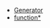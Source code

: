 - [Generator](https://developer.mozilla.org/zh-CN/docs/Web/JavaScript/Reference/Global_Objects/Generator)
- [function*](https://developer.mozilla.org/zh-CN/docs/Web/JavaScript/Reference/Statements/function*)



